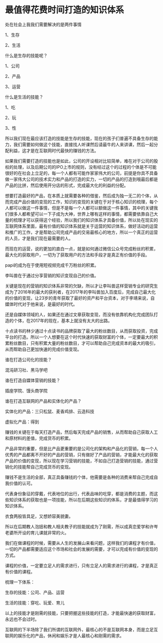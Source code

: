 # 最值得花费时间打造的知识体系

处在社会上我我们需要解决的是两件事情

1、生存

2、生活

什么是生存的技能呢？

1、公司

2、产品

3、运营

什么是生活的技能？

1、吃

2、玩

3、性

所以我们现在最应该打造的技能是生存的技能，现在的孩子们普遍不具备生存的能力，我们需要如何做这个技能，直接找人听课然后请最牛的人来讲课，然后一起分配利益，这才是在互联网时代最快的赚钱的方法。

如果我们需要打造的技能也是如此，公司的开设相对比较简单，难在对于公司的股权的处理，以及后期公司的IPO上市的规则，没有经过这个的过程的个体是不可能很好的在社会上立足的，每一个人都有可能作家家伟大的公司，前提是你具不具备做一家伟大公司的技术实力和产品的打造的实力，一切的产品的打造到哦最后都是产品的比拼，然后使用开分店的形式，完成最大化的利益的分配。

想要打造最好的产品，在本质上就需要各种的借鉴，然后成为独一无二的个体，从而完成产品价值的变现的工作，知识的变现的关键在于对于核心知识的梳理，每个人都可以做这一件事情，但是不是每一个人都可以额做这一件事情，其中的关键我们很多人都希望可以一下子成为大神，世界上哪有这样的事情，都需要依靠自己大量的梳理才可以获得这个经验，所以我们的知识体系才具备价值，所以处在现实的互联网体系里面，最有价值的知识体系就是关于运营的知识体系，做好活动的运营和推广的工作，才是帮助公司完成产品的交易最核心的地方，所以一个真正的运营的人员，才是我们现在最需要的人。

而现在的运营，说的更加的直白一点，就是如何通过微信公众号完成粉丝的积累，最大化的获取用户，一切为了获取用户的方法和手段才是真正有价值的手段。

papi的成为在于使用短视频完成千万粉丝的积累。

李叫兽在于通过分享营销的知识变现自己的价值。

关键是现在的营销的知识体系非常的欠缺，所以才让李叫兽这样营销专业的研究生成为了2016年的最大的获利者，在2017年的李叫兽加入百度后，完成自己最大化的价值的变现，让23岁的青年获取了最好的资产和平台资本，对于李靖来说，自媒体时代对于他来说，是最好的时代。

还是自媒体领域的人，如果还在通过文章获取变现，而没有依靠机构化完成团队打造的个体，在2017年的现在，基本上就没有太大的出路。

十点读书的林少通过十点读书的品牌获取了最大的粉丝数目，从而获取投资，完成平台的打造。所以一个人想要在这个时代快速的获取财富的个体，一定要最大的积累粉丝数目，只有积累大量的粉丝数目，才可以帮助自己完成资本的最大的吸引，从而帮助自己更加快速的完成价值变现。

谁在打造公司化的技能？

混沌研习社、黑马学吧

谁在打造自媒体营销的技能？

插座学院、馒头商学院

谁在打造互联网的产品和实体化的产品？

实体化的产品：三只松鼠、麦香鸡排、云造科技

虚拟化产品：得到

赚钱的关键在于每天打造产品，然后每天完成产品的销售，从而帮助自己获取人工和原材料的差值，完成货币的积累。

产品非常的重要，但是比产品更重要的是公司化的架构和产品化的营销，每一个人优秀的产品都离不开好的产品的营销，只有做好了产品的营销，才能最大化的获取产品的价值的变现，所以现在学习营销的技能，不如自己打造营销的技能，通过营销化的技能帮自己完成货币的变现。

赚钱不是生活的全部，真正具备赚钱的个体，他需要是各种的消费来帮自己完成自我价值的认可。

代表身份象征的穿戴，代表地位的出行，代表品味的吃穿，都是消费的主题，而这些知识体系的获取也是一项技能，所以在后期这些知识的体系，才是最值得学习的知识体系。

衣食两般皆具足，又想娇容美貌妻。

所以在后期教人泡妞和教人相夫教子的技能就成为了刚需，所以成真恋爱学和许岑老婆所开设的育儿课就非常的火。

我们在做课程的时候，需要从人生的发展山来看问题，这样我们的课程才有价值，一切的产品都需要适应这个市场和社会的发展的需要，才可以完成有价值的变现的方式。

课程的价值，一定要立足人的需求进行，只有立足人的需求进行的课程，才是真正有价值的课程。

梳理一下体系：

生存的技能：公司、产品、运营

生活的技能：穿吃、玩爱、育儿

以上的技能才是刚需的技能，只要把握这些技能的打造，才能最快速的获取财富，永远也不会过时。

互联网的下半场除了我们所谓的互联网外，最核心的不是互联网本身，而是立足互联网的娱乐化的产品，休闲和娱乐才是人最核心和刚需的需求。
